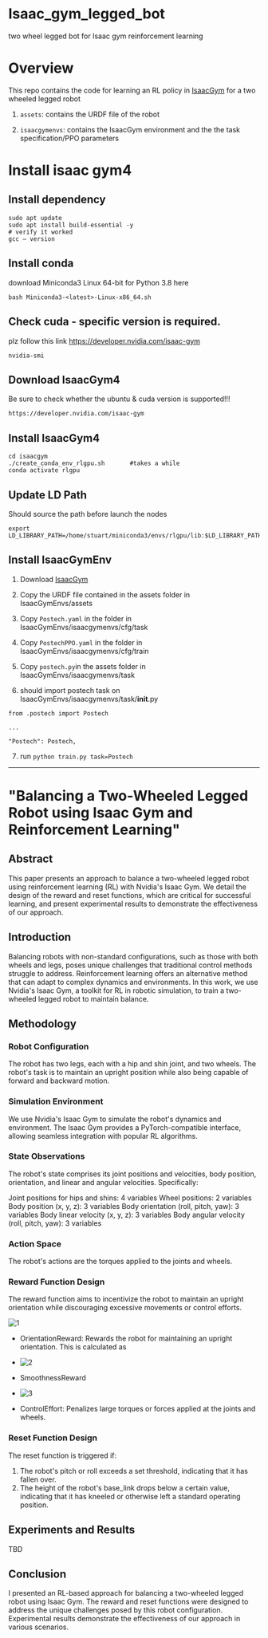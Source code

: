 # Isaac_gym_legged_bot
two wheel legged bot for Isaac gym reinforcement learning

# Overview
This repo contains the code for learning an RL policy in [IsaacGym](https://github.com/NVIDIA-Omniverse/IsaacGymEnvs) for a two wheeled legged robot

1. ```assets```: contains the URDF file of the robot

2. ```isaacgymenvs```: contains the IsaacGym environment and the the task specification/PPO parameters


# Install isaac gym4
## Install dependency
```
sudo apt update
sudo apt install build-essential -y
# verify it worked
gcc — version
```
## Install conda
download Miniconda3 Linux 64-bit for Python 3.8 here
```
bash Miniconda3-<latest>-Linux-x86_64.sh
```
## Check cuda - specific version is required.
plz follow this link 
https://developer.nvidia.com/isaac-gym
```
nvidia-smi
```
## Download IsaacGym4
Be sure to check whether the ubuntu & cuda version is supported!!!
```
https://developer.nvidia.com/isaac-gym
```

## Install IsaacGym4
```
cd isaacgym
./create_conda_env_rlgpu.sh       #takes a while
conda activate rlgpu
```

## Update LD Path
Should source the path before launch the nodes
```
export LD_LIBRARY_PATH=/home/stuart/miniconda3/envs/rlgpu/lib:$LD_LIBRARY_PATH
```

## Install IsaacGymEnv
1. Download [IsaacGym](https://github.com/NVIDIA-Omniverse/IsaacGymEnvs)

2. Copy the URDF file contained in the assets folder in IsaacGymEnvs/assets

3. Copy ```Postech.yaml``` in the folder in IsaacGymEnvs/isaacgymenvs/cfg/task

4. Copy ```PostechPPO.yaml``` in the folder in IsaacGymEnvs/isaacgymenvs/cfg/train

5. Copy ```postech.py```in the assets folder in IsaacGymEnvs/isaacgymenvs/task

6. should import postech task on IsaacGymEnvs/isaacgymenvs/task/__init__.py
```
from .postech import Postech

...

"Postech": Postech,
```

7. run ```python train.py task=Postech```

-------------------------------------------------------------------------------------------------------------------------------------------------------------

# "Balancing a Two-Wheeled Legged Robot using Isaac Gym and Reinforcement Learning"
## Abstract
This paper presents an approach to balance a two-wheeled legged robot using reinforcement learning (RL) with Nvidia's Isaac Gym. We detail the design of the reward and reset functions, which are critical for successful learning, and present experimental results to demonstrate the effectiveness of our approach.

## Introduction
Balancing robots with non-standard configurations, such as those with both wheels and legs, poses unique challenges that traditional control methods struggle to address. Reinforcement learning offers an alternative method that can adapt to complex dynamics and environments. In this work, we use Nvidia's Isaac Gym, a toolkit for RL in robotic simulation, to train a two-wheeled legged robot to maintain balance.

## Methodology
### Robot Configuration
The robot has two legs, each with a hip and shin joint, and two wheels. The robot's task is to maintain an upright position while also being capable of forward and backward motion.

### Simulation Environment
We use Nvidia's Isaac Gym to simulate the robot's dynamics and environment. The Isaac Gym provides a PyTorch-compatible interface, allowing seamless integration with popular RL algorithms.

### State Observations
The robot's state comprises its joint positions and velocities, body position, orientation, and linear and angular velocities. Specifically:

Joint positions for hips and shins: 4 variables
Wheel positions: 2 variables
Body position (x, y, z): 3 variables
Body orientation (roll, pitch, yaw): 3 variables
Body linear velocity (x, y, z): 3 variables
Body angular velocity (roll, pitch, yaw): 3 variables

### Action Space
The robot's actions are the torques applied to the joints and wheels.

### Reward Function Design
The reward function aims to incentivize the robot to maintain an upright orientation while discouraging excessive movements or control efforts.

![1](https://github.com/jaykorea/isaac_gym_legged_bot/assets/95605860/ebd9d6bd-23a5-4392-8f4e-96cf6491db51)

* OrientationReward: Rewards the robot for maintaining an upright orientation. This is calculated as
* ![2](https://github.com/jaykorea/isaac_gym_legged_bot/assets/95605860/985741a5-8797-465f-b65a-f9553cd1427f)

* SmoothnessReward
* ![3](https://github.com/jaykorea/isaac_gym_legged_bot/assets/95605860/f67621d2-f270-4294-87d9-05566af0e3b4)

* ControlEffort: Penalizes large torques or forces applied at the joints and wheels.

### Reset Function Design
The reset function is triggered if:

1. The robot's pitch or roll exceeds a set threshold, indicating that it has fallen over.
2. The height of the robot's base_link drops below a certain value, indicating that it has kneeled or otherwise left a standard operating position.

## Experiments and Results
TBD

## Conclusion
I presented an RL-based approach for balancing a two-wheeled legged robot using Isaac Gym. The reward and reset functions were designed to address the unique challenges posed by this robot configuration. Experimental results demonstrate the effectiveness of our approach in various scenarios.
